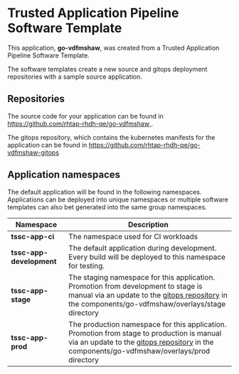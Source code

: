 # Trusted Application Pipeline Software Template

This application, **go-vdfmshaw**, was created from a Trusted Application Pipeline Software Template.

The software templates create a new source and gitops deployment repositories with a sample source application. 

## Repositories

The source code for your application can be found in [https://github.com/rhtap-rhdh-qe/go-vdfmshaw ](https://github.com/rhtap-rhdh-qe/go-vdfmshaw ).
 
The gitops repository, which contains the kubernetes manifests for the application can be found in 
[https://github.com/rhtap-rhdh-qe/go-vdfmshaw-gitops ](https://github.com/rhtap-rhdh-qe/go-vdfmshaw-gitops ) 

## Application namespaces 

The default application will be found in the following namespaces. Applications can be deployed into unique namespaces or multiple software templates can also bet generated into the same group namespaces.  

|  Namespace   |  Description   |  
| -------- | -------- |
| **tssc-app-ci** | The namespace used for CI workloads |
| **tssc-app-development** | The default application during development. Every build will be deployed to this namespace for testing. |
| **tssc-app-stage** | The staging namespace for this application. Promotion from development to stage is manual via an update to the [gitops repository](https://github.com/rhtap-rhdh-qe/go-vdfmshaw-gitops ) in the components/go-vdfmshaw/overlays/stage directory |
| **tssc-app-prod** | The production namespace for this application. Promotion from stage to production is manual via an update to the [gitops repository](https://github.com/rhtap-rhdh-qe/go-vdfmshaw-gitops ) in the components/go-vdfmshaw/overlays/prod directory |